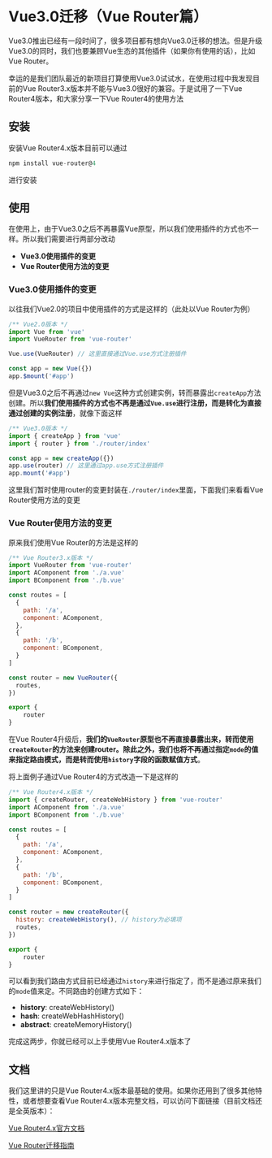 # Vue3.0迁移（Vue Router篇）

Vue3.0推出已经有一段时间了，很多项目都有想向Vue3.0迁移的想法。但是升级Vue3.0的同时，我们也要兼顾Vue生态的其他插件（如果你有使用的话），比如Vue Router。

幸运的是我们团队最近的新项目打算使用Vue3.0试试水，在使用过程中我发现目前的Vue Router3.x版本并不能与Vue3.0很好的兼容。于是试用了一下Vue Router4版本，和大家分享一下Vue Router4的使用方法

## 安装

安装Vue Router4.x版本目前可以通过

````js
npm install vue-router@4
````

进行安装

## 使用

在使用上，由于Vue3.0之后不再暴露Vue原型，所以我们使用插件的方式也不一样。所以我们需要进行两部分改动

- **Vue3.0使用插件的变更**
- **Vue Router使用方法的变更**

### Vue3.0使用插件的变更

以往我们Vue2.0的项目中使用插件的方式是这样的（此处以Vue Router为例）

````js
/** Vue2.0版本 */
import Vue from 'vue'
import VueRouter from 'vue-router'

Vue.use(VueRouter) // 这里直接通过Vue.use方式注册插件

const app = new Vue({})
app.$mount('#app')
````

但是Vue3.0之后不再通过`new Vue`这种方式创建实例，转而暴露出`createApp`方法创建。所以**我们使用插件的方式也不再是通过`Vue.use`进行注册，而是转化为直接通过创建的实例注册**，就像下面这样

````js
/** Vue3.0版本 */
import { createApp } from 'vue'
import { router } from './router/index'

const app = new createApp({})
app.use(router) // 这里通过app.use方式注册插件
app.mount('#app')
````

这里我们暂时使用router的变更封装在`./router/index`里面，下面我们来看看Vue Router使用方法的变更

### Vue Router使用方法的变更

原来我们使用Vue Router的方法是这样的

````js
/** Vue Router3.x版本 */
import VueRouter from 'vue-router'
import AComponent from './a.vue'
import BComponent from './b.vue'

const routes = [
  {
    path: '/a',
    component: AComponent,
  },
  {
    path: '/b',
    component: BComponent,
  }
]

const router = new VueRouter({
  routes,
})

export {
	router
}
````

在Vue Router4升级后，**我们的`VueRouter`原型也不再直接暴露出来，转而使用`createRouter`的方法来创建router。除此之外，我们也将不再通过指定`mode`的值来指定路由模式，而是转而使用`history`字段的函数赋值方式**。

将上面例子通过Vue Router4的方式改造一下是这样的

````js
/** Vue Router4.x版本 */
import { createRouter, createWebHistory } from 'vue-router'
import AComponent from './a.vue'
import BComponent from './b.vue'

const routes = [
  {
    path: '/a',
    component: AComponent,
  },
  {
    path: '/b',
    component: BComponent,
  }
]

const router = new createRouter({
  history: createWebHistory(), // history为必填项
  routes,
})

export {
	router
}
````

可以看到我们路由方式目前已经通过`history`来进行指定了，而不是通过原来我们的`mode`值来定。不同路由的创建方式如下：

- **history**: createWebHistory()
- **hash**: createWebHashHistory()
- **abstract**: createMemoryHistory()

完成这两步，你就已经可以上手使用Vue Router4.x版本了

## 文档

我们这里讲的只是Vue Router4.x版本最基础的使用。如果你还用到了很多其他特性，或者想要查看Vue Router4.x版本完整文档，可以访问下面链接（目前文档还是全英版本）：

[Vue Router4.x官方文档](https://next.router.vuejs.org/)

[Vue Router迁移指南](https://next.router.vuejs.org/guide/migration/index.html#breaking-changes)

